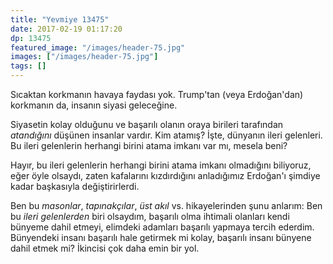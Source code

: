 ```yaml
---
title: "Yevmiye 13475"
date: 2017-02-19 01:17:20
dp: 13475
featured_image: "/images/header-75.jpg"
images: ["/images/header-75.jpg"]
tags: []
---
```


Sıcaktan korkmanın havaya faydası yok. Trump'tan (veya Erdoğan'dan) korkmanın
da, insanın siyasi geleceğine.

Siyasetin kolay olduğunu ve başarılı olanın oraya birileri tarafından
*atandığını* düşünen insanlar vardır. Kim atamış? İşte, dünyanın ileri
gelenleri. Bu ileri gelenlerin herhangi birini atama imkanı var mı, mesela beni?

Hayır, bu ileri gelenlerin herhangi birini atama imkanı olmadığını biliyoruz,
eğer öyle olsaydı, zaten kafalarını kızdırdığını anladığımız Erdoğan'ı şimdiye
kadar başkasıyla değiştirirlerdi. 

Ben bu *masonlar*, *tapınakçılar*, *üst akıl* vs. hikayelerinden şunu anlarım:
Ben bu *ileri gelenlerden* biri olsaydım, başarılı olma ihtimali olanları kendi
bünyeme dahil etmeyi, elimdeki adamları başarılı yapmaya tercih
ederdim. Bünyendeki insanı başarılı hale getirmek mi kolay, başarılı insanı
bünyene dahil etmek mi? İkincisi çok daha emin bir yol. 

